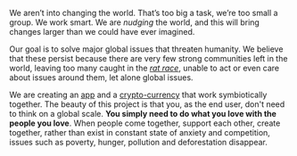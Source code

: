 We aren’t into changing the world. That’s too big a task, we’re too small a group.
We work smart. We are *nudging* the world, and this will bring changes larger than we could have ever imagined.

Our goal is to solve major global issues that threaten humanity. We believe that these persist because there are very
 few strong communities left in the world, leaving too many caught in the [*rat race*][1], unable to act or even care 
 about issues around them, let alone global issues.
 
 We are creating an [app][2] and a [crypto-currency][3] that work symbiotically together. The beauty of this project is 
 that you, as the end user, don't need to think on a global scale. **You simply need to do what you love with the people 
 you love**. When people come together, support each other, create together, rather than exist in constant state of 
 anxiety and competition, issues such as poverty, hunger, pollution and deforestation disappear.  

[1]:http://www.dictionary.com/browse/rat--race
[2]:#third
[3]:#currency